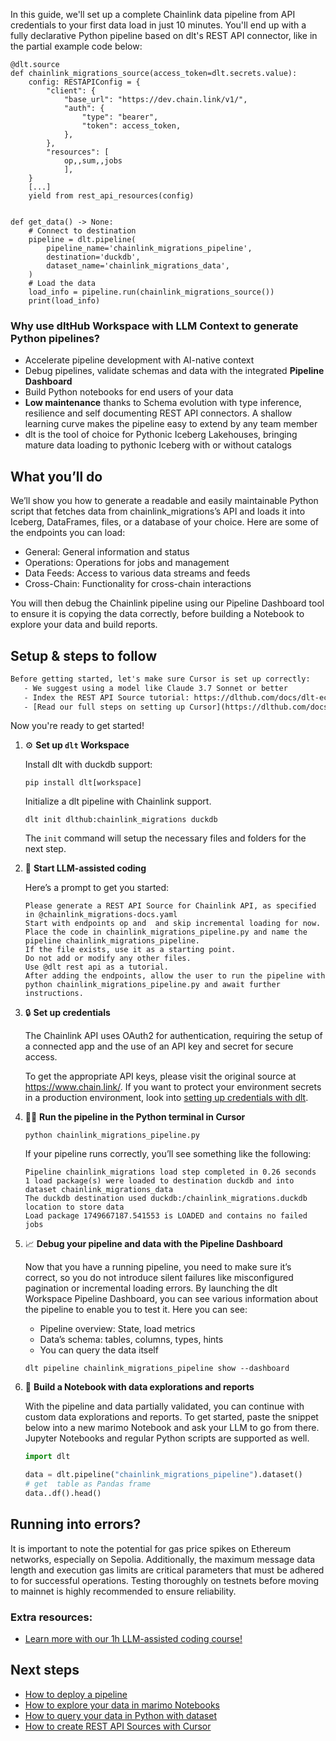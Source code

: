 In this guide, we'll set up a complete Chainlink data pipeline from API credentials to your first data load in just 10 minutes. You'll end up with a fully declarative Python pipeline based on dlt's REST API connector, like in the partial example code below:

```python-outcome
@dlt.source
def chainlink_migrations_source(access_token=dlt.secrets.value):
    config: RESTAPIConfig = {
        "client": {
            "base_url": "https://dev.chain.link/v1/",
            "auth": {
                "type": "bearer",
                "token": access_token,
            },
        },
        "resources": [
            op,,sum,,jobs
            ],
    }
    [...]
    yield from rest_api_resources(config)


def get_data() -> None:
    # Connect to destination
    pipeline = dlt.pipeline(
        pipeline_name='chainlink_migrations_pipeline',
        destination='duckdb',
        dataset_name='chainlink_migrations_data', 
    )
    # Load the data
    load_info = pipeline.run(chainlink_migrations_source())
    print(load_info) 
```

### Why use dltHub Workspace with LLM Context to generate Python pipelines?

- Accelerate pipeline development with AI-native context
- Debug pipelines, validate schemas and data with the integrated **Pipeline Dashboard**
- Build Python notebooks for end users of your data
- **Low maintenance** thanks to Schema evolution with type inference, resilience and self documenting REST API connectors. A shallow learning curve makes the pipeline easy to extend by any team member
- dlt is the tool of choice for Pythonic Iceberg Lakehouses, bringing mature data loading to pythonic Iceberg with or without catalogs

## What you’ll do

We’ll show you how to generate a readable and easily maintainable Python script that fetches data from chainlink_migrations’s API and loads it into Iceberg, DataFrames, files, or a database of your choice. Here are some of the endpoints you can load:

- General: General information and status
- Operations: Operations for jobs and management
- Data Feeds: Access to various data streams and feeds
- Cross-Chain: Functionality for cross-chain interactions

You will then debug the Chainlink pipeline using our Pipeline Dashboard tool to ensure it is copying the data correctly, before building a Notebook to explore your data and build reports.

## Setup & steps to follow

```default
Before getting started, let's make sure Cursor is set up correctly:
   - We suggest using a model like Claude 3.7 Sonnet or better
   - Index the REST API Source tutorial: https://dlthub.com/docs/dlt-ecosystem/verified-sources/rest_api/ and add it to context as **@dlt rest api**
   - [Read our full steps on setting up Cursor](https://dlthub.com/docs/dlt-ecosystem/llm-tooling/cursor-restapi#23-configuring-cursor-with-documentation)
```

Now you're ready to get started!

1. ⚙️ **Set up `dlt` Workspace**
    
    Install dlt with duckdb support:
    ```shell
    pip install dlt[workspace]
    ```

    Initialize a dlt pipeline with Chainlink support.
    ```shell
    dlt init dlthub:chainlink_migrations duckdb
    ```

    The `init` command will setup the necessary files and folders for the next step.
    
2. 🤠 **Start LLM-assisted coding**
    
    Here’s a prompt to get you started:
    
    ```prompt
    Please generate a REST API Source for Chainlink API, as specified in @chainlink_migrations-docs.yaml 
    Start with endpoints op and  and skip incremental loading for now. 
    Place the code in chainlink_migrations_pipeline.py and name the pipeline chainlink_migrations_pipeline. 
    If the file exists, use it as a starting point. 
    Do not add or modify any other files. 
    Use @dlt rest api as a tutorial. 
    After adding the endpoints, allow the user to run the pipeline with python chainlink_migrations_pipeline.py and await further instructions.
    ```

    
3. 🔒 **Set up credentials** 
    
    The Chainlink API uses OAuth2 for authentication, requiring the setup of a connected app and the use of an API key and secret for secure access.
    
    To get the appropriate API keys, please visit the original source at https://www.chain.link/.
    If you want to protect your environment secrets in a production environment, look into [setting up credentials with dlt](https://dlthub.com/docs/walkthroughs/add_credentials).
    
4. 🏃‍♀️ **Run the pipeline in the Python terminal in Cursor**
    
    ```shell
    python chainlink_migrations_pipeline.py
    ```
    
    If your pipeline runs correctly, you’ll see something like the following:
    
    ```shell
    Pipeline chainlink_migrations load step completed in 0.26 seconds
    1 load package(s) were loaded to destination duckdb and into dataset chainlink_migrations_data
    The duckdb destination used duckdb:/chainlink_migrations.duckdb location to store data
    Load package 1749667187.541553 is LOADED and contains no failed jobs
    ```
    
5. 📈 **Debug your pipeline and data with the Pipeline Dashboard**

    Now that you have a running pipeline, you need to make sure it’s correct, so you do not introduce silent failures like misconfigured pagination or incremental loading errors. By launching the dlt Workspace Pipeline Dashboard, you can see various information about the pipeline to enable you to test it. Here you can see:
    - Pipeline overview: State, load metrics
    - Data’s schema: tables, columns, types, hints
    - You can query the data itself
    
    ```shell
    dlt pipeline chainlink_migrations_pipeline show --dashboard
    ```
    
6. 🐍 **Build a Notebook with data explorations and reports**

    With the pipeline and data partially validated, you can continue with custom data explorations and reports. To get started, paste the snippet below into a new marimo Notebook and ask your LLM to go from there. Jupyter Notebooks and regular Python scripts are supported as well.

    
    ```python
    import dlt

   data = dlt.pipeline("chainlink_migrations_pipeline").dataset()
   # get  table as Pandas frame
   data..df().head()
    ```

## Running into errors?

It is important to note the potential for gas price spikes on Ethereum networks, especially on Sepolia. Additionally, the maximum message data length and execution gas limits are critical parameters that must be adhered to for successful operations. Testing thoroughly on testnets before moving to mainnet is highly recommended to ensure reliability.

### Extra resources:

- [Learn more with our 1h LLM-assisted coding course!](https://www.youtube.com/watch?v=GGid70rnJuM)

## Next steps

- [How to deploy a pipeline](https://dlthub.com/docs/walkthroughs/deploy-a-pipeline)
- [How to explore your data in marimo Notebooks](https://dlthub.com/docs/general-usage/dataset-access/marimo)
- [How to query your data in Python with dataset](https://dlthub.com/docs/general-usage/dataset-access/dataset)
- [How to create REST API Sources with Cursor](https://dlthub.com/docs/dlt-ecosystem/llm-tooling/cursor-restapi)